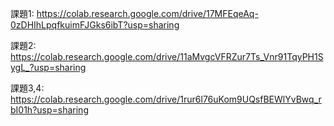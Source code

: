 課題1: https://colab.research.google.com/drive/17MFEqeAq-0zDHIhLpqfkuimFJGks6ibT?usp=sharing

課題2: https://colab.research.google.com/drive/11aMvgcVFRZur7Ts_Vnr91TqyPH1SygL_?usp=sharing

課題3,4: https://colab.research.google.com/drive/1rur6l76uKom9UQsfBEWlYvBwq_rbI01h?usp=sharing

